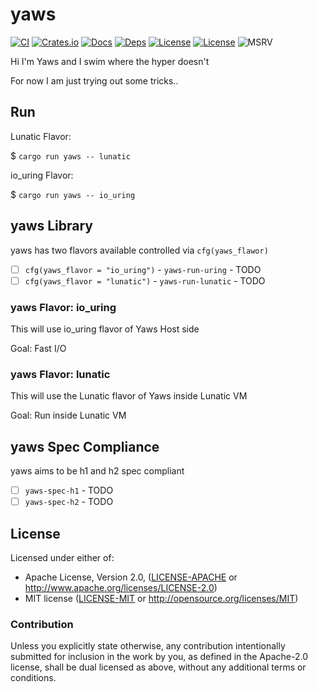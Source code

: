 # yaws

[![CI](https://github.com/pinkforest/yaws/actions/workflows/CI.yml/badge.svg)](https://github.com/yaws-rs/yaws/actions/workflows/CI.yml)
[![Crates.io](https://img.shields.io/crates/v/yaws.svg)](https://crates.io/crates/yaws)
[![Docs](https://docs.rs/yaws/badge.svg)](https://docs.rs/yaws)
[![Deps](https://deps.rs/repo/github/pinkforest/yaws/status.svg)](https://deps.rs/repo/github/yaws-rs/yaws)
[![License](https://img.shields.io/badge/License-Apache%202.0-blue.svg)](https://opensource.org/licenses/Apache-2.0)
[![License](https://img.shields.io/badge/License-MIT-yellow.svg)](https://opensource.org/licenses/MIT)
![MSRV](https://img.shields.io/badge/MSRV-1.60.0-blue)

Hi I'm Yaws and I swim where the hyper doesn't

For now I am just trying out some tricks..

## Run

Lunatic Flavor:

$ `cargo run yaws -- lunatic`

io_uring Flavor:

$ `cargo run yaws -- io_uring`

## yaws Library

yaws has two flavors available controlled via `cfg(yaws_flawor)`

- [ ] `cfg(yaws_flavor = "io_uring")` - `yaws-run-uring` - TODO
- [ ] `cfg(yaws_flavor = "lunatic")` - `yaws-run-lunatic` - TODO

### yaws Flavor: io_uring

This will use io_uring flavor of Yaws Host side

Goal: Fast I/O

### yaws Flavor: lunatic

This will use the Lunatic flavor of Yaws inside Lunatic VM

Goal: Run inside Lunatic VM

## yaws Spec Compliance

yaws aims to be h1 and h2 spec compliant

- [ ] `yaws-spec-h1` - TODO
- [ ] `yaws-spec-h2` - TODO

## License

Licensed under either of:

 * Apache License, Version 2.0, ([LICENSE-APACHE](LICENSE-APACHE) or http://www.apache.org/licenses/LICENSE-2.0)
 * MIT license ([LICENSE-MIT](LICENSE-MIT) or http://opensource.org/licenses/MIT)

### Contribution

Unless you explicitly state otherwise, any contribution intentionally submitted for inclusion in the work by you, as defined in the Apache-2.0 license, shall be dual licensed as above, without any additional terms or conditions.


